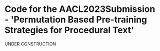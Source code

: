 # Code for the AACL2023Submission - 'Permutation Based Pre-training Strategies for Procedural Text'

UNDER CONSTRUCTION
